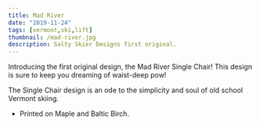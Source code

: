 ```yaml
---
title: Mad River
date: "2019-11-24"
tags: [vermont,ski,lift]
thumbnail: /mad-river.jpg
description: Salty Skier Designs first original.
---
```


Introducing the first original design, the Mad River Single Chair! This design is sure to keep you dreaming of waist-deep pow!

The Single Chair design is an ode to the simplicity and soul of old school Vermont skiing.

* Printed on Maple and Baltic Birch.